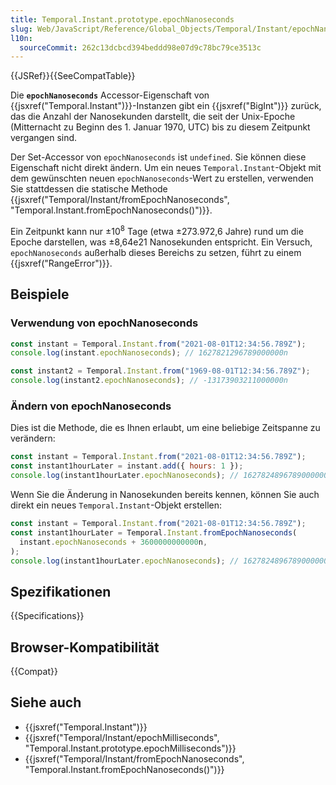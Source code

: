 ```yaml
---
title: Temporal.Instant.prototype.epochNanoseconds
slug: Web/JavaScript/Reference/Global_Objects/Temporal/Instant/epochNanoseconds
l10n:
  sourceCommit: 262c13dcbcd394beddd98e07d9c78bc79ce3513c
---
```


{{JSRef}}{{SeeCompatTable}}

Die **`epochNanoseconds`** Accessor-Eigenschaft von {{jsxref("Temporal.Instant")}}-Instanzen gibt ein {{jsxref("BigInt")}} zurück, das die Anzahl der Nanosekunden darstellt, die seit der Unix-Epoche (Mitternacht zu Beginn des 1. Januar 1970, UTC) bis zu diesem Zeitpunkt vergangen sind.

Der Set-Accessor von `epochNanoseconds` ist `undefined`. Sie können diese Eigenschaft nicht direkt ändern. Um ein neues `Temporal.Instant`-Objekt mit dem gewünschten neuen `epochNanoseconds`-Wert zu erstellen, verwenden Sie stattdessen die statische Methode {{jsxref("Temporal/Instant/fromEpochNanoseconds", "Temporal.Instant.fromEpochNanoseconds()")}}.

Ein Zeitpunkt kann nur ±10<sup>8</sup> Tage (etwa ±273.972,6 Jahre) rund um die Epoche darstellen, was ±8,64e21 Nanosekunden entspricht. Ein Versuch, `epochNanoseconds` außerhalb dieses Bereichs zu setzen, führt zu einem {{jsxref("RangeError")}}.

## Beispiele

### Verwendung von epochNanoseconds

```js
const instant = Temporal.Instant.from("2021-08-01T12:34:56.789Z");
console.log(instant.epochNanoseconds); // 1627821296789000000n

const instant2 = Temporal.Instant.from("1969-08-01T12:34:56.789Z");
console.log(instant2.epochNanoseconds); // -13173903211000000n
```

### Ändern von epochNanoseconds

Dies ist die Methode, die es Ihnen erlaubt, um eine beliebige Zeitspanne zu verändern:

```js
const instant = Temporal.Instant.from("2021-08-01T12:34:56.789Z");
const instant1hourLater = instant.add({ hours: 1 });
console.log(instant1hourLater.epochNanoseconds); // 1627824896789000000n
```

Wenn Sie die Änderung in Nanosekunden bereits kennen, können Sie auch direkt ein neues `Temporal.Instant`-Objekt erstellen:

```js
const instant = Temporal.Instant.from("2021-08-01T12:34:56.789Z");
const instant1hourLater = Temporal.Instant.fromEpochNanoseconds(
  instant.epochNanoseconds + 3600000000000n,
);
console.log(instant1hourLater.epochNanoseconds); // 1627824896789000000n
```

## Spezifikationen

{{Specifications}}

## Browser-Kompatibilität

{{Compat}}

## Siehe auch

- {{jsxref("Temporal.Instant")}}
- {{jsxref("Temporal/Instant/epochMilliseconds", "Temporal.Instant.prototype.epochMilliseconds")}}
- {{jsxref("Temporal/Instant/fromEpochNanoseconds", "Temporal.Instant.fromEpochNanoseconds()")}}
